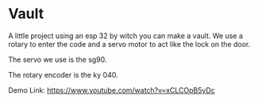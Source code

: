 # Vault
A little project using an esp 32 by witch you can make a  vault. We use a rotary to enter the code and a servo motor to act like the lock on the door.

The servo we use is the sg90.

The rotary encoder is the ky 040.


Demo Link:
https://www.youtube.com/watch?v=xCLCOpB5yDc
